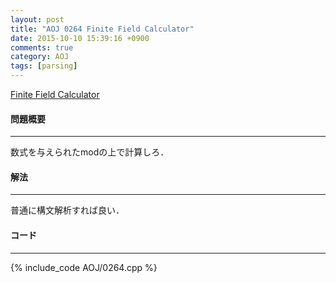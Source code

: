 ```yaml
---
layout: post
title: "AOJ 0264 Finite Field Calculator"
date: 2015-10-10 15:39:16 +0900
comments: true
category: AOJ
tags: [parsing]
---
```


[Finite Field Calculator](http://judge.u-aizu.ac.jp/onlinejudge/description.jsp?id=0264)

#### 問題概要

****

数式を与えられたmodの上で計算しろ．

#### 解法

****

普通に構文解析すれば良い．  

#### コード

****

{% include_code AOJ/0264.cpp %}
